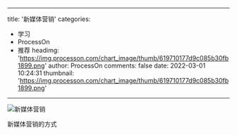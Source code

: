 
---
title: '新媒体营销'
categories: 
 - 学习
 - ProcessOn
 - 推荐
headimg: 'https://img.processon.com/chart_image/thumb/619710177d9c085b30fb1899.png'
author: ProcessOn
comments: false
date: 2022-03-01 10:24:31
thumbnail: 'https://img.processon.com/chart_image/thumb/619710177d9c085b30fb1899.png'
---

<div>   
<img class="thumb" alt="新媒体营销" src="https://img.processon.com/chart_image/thumb/619710177d9c085b30fb1899.png" referrerpolicy="no-referrer">
<p>新媒体营销的方式</p>  
</div>
            